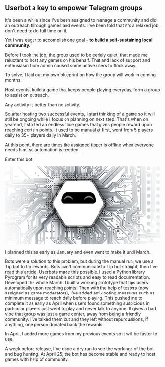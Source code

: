## Userbot a key to empower Telegram groups

It's been a while since I've been assigned to manage a community and did an outreach through games and events. I've been told that it's a relaxed job, don't need to do full time on it. 

Yet I was eager to accomplish one goal - **to build a self-sustaining local community.**

Before I took the job, the group used to be eeriely quiet, that made me reluctant to host any games on his behalf. That and lack of support and enthusiasm from admin caused some active users to flock away.

To solve, I laid out my own blueprint on how the group will work in coming months:

Host events, build a game that keeps people playing everyday, form a group to assist on outreach.

Any activity is better than no activity. 

So after hosting two successful events, I start thinking of a game so it will still be ongoing while I focus on planning on next step. That's when on yearend, I started an endless dice games that gives people reward upon reaching certain points. It used to be manual at first, went from 5 players daily to 35+ players daily in March. 

At this point, there are times the assigned tipper is offline when everyone needs him, so automation is needed.

Enter this bot.

![Buddybot](https://raw.githubusercontent.com/frvfrvr/frvfrvr.github.io/master/images/tgbot1.png)


I planned this as early as January and even went to make it until March.

Bots were a solution to this problem, but during the manual run, we use a Tip bot to tip rewards. Bots can't communicate to Tip bot straight, then I've read this [article](https://telegra.ph/How-a-Userbot-superacharges-your-Telegram-Bot-07-09). Userbots made this possible. I used a Python library Pyrogram for its very readable scripts and easy to read documentation. Developed the whole March. I built a working prototype that tips users automatically upon reaching points. Then with the help of testers (now assigned as game moderators), I've added anti-looting measures such as minimum message to reach daily before playing. This pushed me to complete it as early as April when users found something suspicious in particular players just went to play and never talk to anyone. It gives a bad vibe that group was just a game center, away from being a friendly community. I've talked them out and they left without repurcussions, if anything, one person donated back the rewards. 

In April, I added more games from my previous events so it will be faster to use.

A week before release, I've done a dry run to see the workings of the bot and bug hunting.
At April 25, the bot has become stable and ready to host games with help of community.



